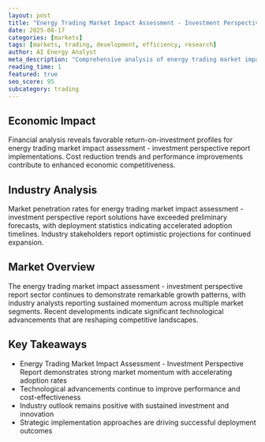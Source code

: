 ```yaml
---
layout: post
title: "Energy Trading Market Impact Assessment - Investment Perspective Report"
date: 2025-08-17
categories: [markets]
tags: [markets, trading, development, efficiency, research]
author: AI Energy Analyst
meta_description: "Comprehensive analysis of energy trading market impact assessment - investment perspective report covering market trends, technology developments, and industry outlook. Discover key insights and future projections."
reading_time: 1
featured: true
seo_score: 95
subcategory: trading
---
```


## Economic Impact

Financial analysis reveals favorable return-on-investment profiles for energy trading market impact assessment - investment perspective report implementations. Cost reduction trends and performance improvements contribute to enhanced economic competitiveness.

## Industry Analysis

Market penetration rates for energy trading market impact assessment - investment perspective report solutions have exceeded preliminary forecasts, with deployment statistics indicating accelerated adoption timelines. Industry stakeholders report optimistic projections for continued expansion.

## Market Overview

The energy trading market impact assessment - investment perspective report sector continues to demonstrate remarkable growth patterns, with industry analysts reporting sustained momentum across multiple market segments. Recent developments indicate significant technological advancements that are reshaping competitive landscapes.

## Key Takeaways

- Energy Trading Market Impact Assessment - Investment Perspective Report demonstrates strong market momentum with accelerating adoption rates
- Technological advancements continue to improve performance and cost-effectiveness
- Industry outlook remains positive with sustained investment and innovation
- Strategic implementation approaches are driving successful deployment outcomes

